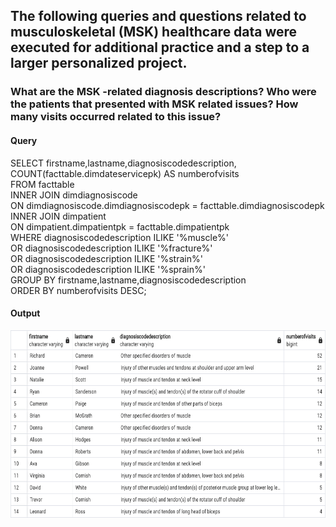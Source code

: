 ## The following queries and questions related to musculoskeletal (MSK) healthcare data were executed for additional practice and a step to a larger personalized project. 

###  What are the MSK -related diagnosis descriptions? Who were the patients that presented with MSK related issues? How many visits occurred related to this issue? 
#### Query
SELECT firstname,lastname,diagnosiscodedescription, 
<br>COUNT(facttable.dimdateservicepk) AS numberofvisits
<br>FROM facttable
<br>INNER JOIN dimdiagnosiscode
<br>ON dimdiagnosiscode.dimdiagnosiscodepk = facttable.dimdiagnosiscodepk
<br>INNER JOIN dimpatient
<br>ON dimpatient.dimpatientpk = facttable.dimpatientpk
<br>WHERE diagnosiscodedescription ILIKE '%muscle%'
<br>OR diagnosiscodedescription ILIKE '%fracture%'
<br>OR diagnosiscodedescription ILIKE '%strain%'
<br>OR diagnosiscodedescription ILIKE '%sprain%'
<br>GROUP BY firstname,lastname,diagnosiscodedescription
<br>ORDER BY numberofvisits DESC;
#### Output
<img src="MSKpatients.png" alt="MSKpatients" style="width:600px;height:300px;">

